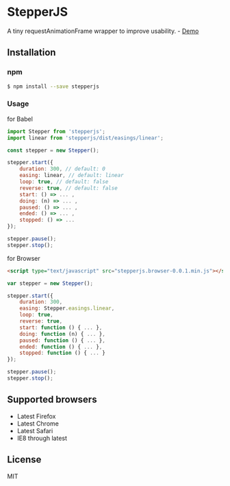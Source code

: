 # StepperJS

A tiny requestAnimationFrame wrapper to improve usability.  - [Demo](https://uyeong.github.io/stepperjs/)

## Installation

### npm

```bash
$ npm install --save stepperjs
```

### Usage

for Babel

```js
import Stepper from 'stepperjs';
import linear from 'stepperjs/dist/easings/linear';

const stepper = new Stepper();

stepper.start({
    duration: 300, // default: 0
    easing: linear, // default: linear
    loop: true, // default: false
    reverse: true, // default: false
    start: () => ... ,
    doing: (n) => ... ,
    paused: () => ... ,
    ended: () => ... ,
    stopped: () => ...
});

stepper.pause();
stepper.stop();
```

for Browser

```html
<script type="text/javascript" src="stepperjs.browser-0.0.1.min.js"></script></head>
```

```js
var stepper = new Stepper();

stepper.start({
    duration: 300,
    easing: Stepper.easings.linear,
    loop: true,
    reverse: true,
    start: function () { ... },
    doing: function (n) { ... },
    paused: function () { ... },
    ended: function () { ... },
    stopped: function () { ... }
});

stepper.pause();
stepper.stop();
```

## Supported browsers

 - Latest Firefox
 - Latest Chrome
 - Latest Safari
 - IE8 through latest

## License

MIT
